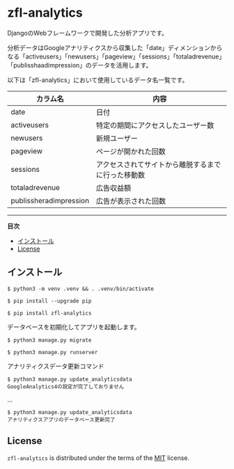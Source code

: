 # zfl-analytics

DjangoのWebフレームワークで開発した分析アプリです。

分析データはGoogleアナリティクスから収集した「date」ディメンションからなる「activeusers」「newusers」「pageview」「sessions」「totaladrevenue」「publisshaadimpression」のデータを活用します。

以下は「zfl-analytics」において使用しているデータ名一覧です。

|カラム名|内容|
|----|----|
|date|日付|
|activeusers|特定の期間にアクセスしたユーザー数|
|newusers|新規ユーザー|
|pageview|ページが開かれた回数|
|sessions|アクセスされてサイトから離脱するまでに行った移動数|
|totaladrevenue|広告収益額|
|publissheradimpression|広告が表示された回数|


-----

**目次**
- [インストール](#インストール)
- [License](#license)

## インストール


```console
$ python3 -m venv .venv && . .venv/bin/activate

$ pip install --upgrade pip

$ pip install zfl-analytics
```


データベースを初期化してアプリを起動します。

```console
$ python3 manage.py migrate

$ python3 manage.py runserver
```

アナリティクスデータ更新コマンド

```console
$ python3 manage.py update_analyticsdata
GoogleAnalytics4の設定が完了しておりません
```

...

```console
$ python3 manage.py update_analyticsdata
アナリティクスアプリのデータベース更新完了
```

## License

`zfl-analytics` is distributed under the terms of the [MIT](https://spdx.org/licenses/MIT.html) license.
